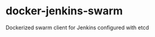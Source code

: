 docker-jenkins-swarm
====================

Dockerized swarm client for Jenkins configured with etcd
